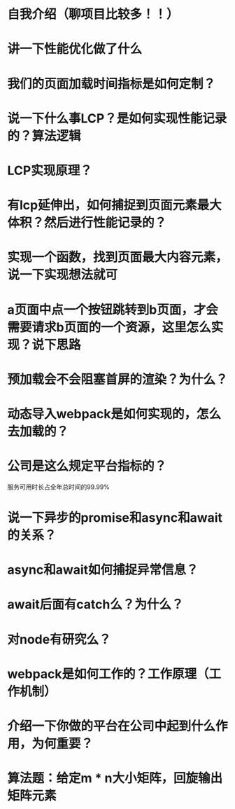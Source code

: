 # 自我介绍（聊项目比较多！！）
# 讲一下性能优化做了什么
# 我们的页面加载时间指标是如何定制？
# 说一下什么事LCP？是如何实现性能记录的？算法逻辑
# LCP实现原理？
# 有lcp延伸出，如何捕捉到页面元素最大体积？然后进行性能记录的？
# 实现一个函数，找到页面最大内容元素，说一下实现想法就可
# a页面中点一个按钮跳转到b页面，才会需要请求b页面的一个资源，这里怎么实现？说下思路
# 预加载会不会阻塞首屏的渲染？为什么？
# 动态导入webpack是如何实现的，怎么去加载的？
# 公司是这么规定平台指标的？
服务可用时长占全年总时间的99.99%
# 说一下异步的promise和async和await的关系？
# async和await如何捕捉异常信息？
# await后面有catch么？为什么？
# 对node有研究么？
# webpack是如何工作的？工作原理（工作机制）
# 介绍一下你做的平台在公司中起到什么作用，为何重要？
# 算法题：给定m * n大小矩阵，回旋输出矩阵元素